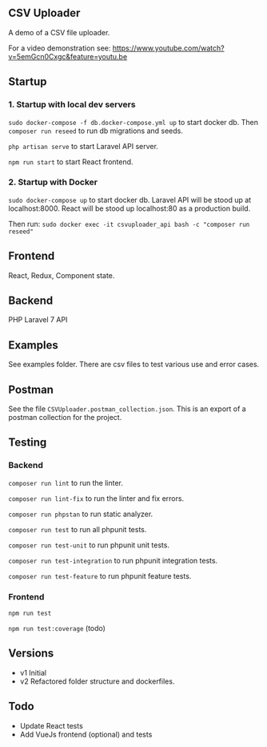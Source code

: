 ## CSV Uploader

A demo of a CSV file uploader.


For a video demonstration see:
https://www.youtube.com/watch?v=5emGcn0Cxgc&feature=youtu.be


## Startup

### 1. Startup with local dev servers

`sudo docker-compose -f db.docker-compose.yml up` to start docker db. Then `composer run reseed` to run db migrations and seeds.

`php artisan serve` to start Laravel API server.

`npm run start` to start React frontend.

### 2. Startup with Docker

`sudo docker-compose up` to start docker db. Laravel API will be stood up at localhost:8000.
React will be stood up localhost:80 as a production build.

Then run:
`sudo docker exec -it csvuploader_api bash -c "composer run reseed"`


## Frontend

React, Redux, Component state.


## Backend

PHP Laravel 7 API


## Examples

See examples folder. There are csv files to test various use and error cases.


## Postman

See the file `CSVUploader.postman_collection.json`. This is an export of a postman collection
for the project.

## Testing 

### Backend

`composer run lint` to run the linter.

`composer run lint-fix` to run the linter and fix errors.

`composer run phpstan` to run static analyzer.

`composer run test` to run all phpunit tests.

`composer run test-unit` to run phpunit unit tests.

`composer run test-integration` to run phpunit integration tests.

`composer run test-feature` to run phpunit feature tests.


### Frontend

`npm run test`

`npm run test:coverage` (todo)


## Versions

* v1 Initial
* v2 Refactored folder structure and dockerfiles.


## Todo
* Update React tests
* Add VueJs frontend (optional) and tests
